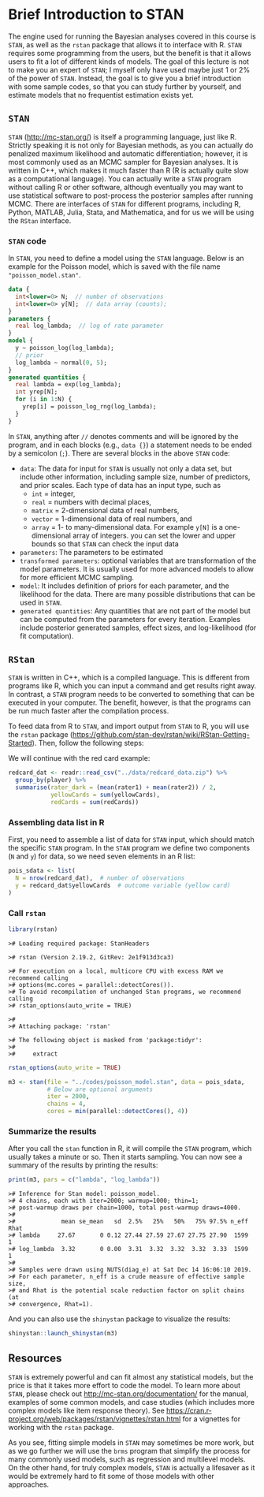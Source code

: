 



# Brief Introduction to STAN

The engine used for running the Bayesian analyses covered in this course is
`STAN`, as well as the  `rstan` package that allows it to interface with R.
`STAN` requires some programming from the users, but the benefit is that it
allows users to fit a lot of different kinds of models. The goal of this lecture
is not to make you an expert of `STAN`; I myself only have used maybe just 1 or
2% of the power of `STAN`. Instead, the goal is to give you a brief introduction
with some sample codes, so that you can study further by yourself, and estimate
models that no frequentist estimation exists yet.

## `STAN`

`STAN` (http://mc-stan.org/) is itself a programming language, just like R. 
Strictly speaking it is not only for Bayesian methods, as you can actually do 
penalized maximum likelihood and automatic differentiation; however, it is most
commonly used as an MCMC sampler for Bayesian analyses. It is written in C++,
which makes it much faster than R (R is actually quite slow as a computational
language). You can actually write a `STAN` program without calling R or other 
software, although eventually you may want to use statistical software to 
post-process the posterior samples after running MCMC. There are interfaces of
`STAN` for different programs, including R, Python, MATLAB, Julia, Stata, and
Mathematica, and for us we will be using the `RStan` interface. 

### `STAN` code

In `STAN`, you need to define a model using the `STAN` language. Below is 
an example for the Poisson model, which is saved with the file name 
`"poisson_model.stan"`.


```stan
data {
  int<lower=0> N;  // number of observations
  int<lower=0> y[N];  // data array (counts);
}
parameters {
  real log_lambda;  // log of rate parameter
}
model {
  y ~ poisson_log(log_lambda);
  // prior
  log_lambda ~ normal(0, 5);
}
generated quantities {
  real lambda = exp(log_lambda);
  int yrep[N];
  for (i in 1:N) {
    yrep[i] = poisson_log_rng(log_lambda);
  }
}
```

In `STAN`, anything after `//` denotes comments and will be ignored by the
program, and in each blocks (e.g., `data {}`) a statement needs to be ended by a
semicolon (`;`). There are several blocks in the above `STAN` code:

- `data`: The data for input for `STAN` is usually not only a data set, but 
include other information, including sample size, number of predictors, and 
prior scales. Each type of data has an input type, such as 
    * `int` = integer, 
    * `real` = numbers with decimal places, 
    * `matrix` = 2-dimensional data of real numbers, 
    * `vector` = 1-dimensional data of real numbers, and 
    * `array` = 1- to many-dimensional data. For example `y[N]` is a 
    one-dimensional array of integers. 
you can set the lower and upper bounds so that `STAN` can check the input data
- `parameters`: The parameters to be estimated
- `transformed parameters`: optional variables that are transformation of the 
model parameters. It is usually used for more advanced models to allow for 
more efficient MCMC sampling. 
- `model`: It includes definition of priors for each parameter, and the 
likelihood for the data. There are many possible distributions that can be used 
in `STAN`. 
- `generated quantities`: Any quantities that are not part of the model but 
can be computed from the parameters for every iteration. Examples include 
posterior generated samples, effect sizes, and log-likelihood (for fit 
computation). 

## `RStan`

`STAN` is written in C++, which is a compiled language. This is different from 
programs like R, which you can input a command and get results right away. In 
contrast, a `STAN` program needs to be converted to something that can be
executed in your computer. The benefit, however, is that the programs can be run
much faster after the compilation process. 

To feed data from R to `STAN`, and import output from `STAN` to R, you will use 
the `rstan` package
(https://github.com/stan-dev/rstan/wiki/RStan-Getting-Started). Then, follow the
following steps:

We will continue with the red card example:


```r
redcard_dat <- readr::read_csv("../data/redcard_data.zip") %>% 
  group_by(player) %>% 
  summarise(rater_dark = (mean(rater1) + mean(rater2)) / 2, 
            yellowCards = sum(yellowCards), 
            redCards = sum(redCards))
```

### Assembling data list in R 

First, you need to assemble a list of data for `STAN` input, which should match
the specific `STAN` program. In the `STAN` program we define two components
(`N` and `y`) for data, so we need seven elements in an R list:


```r
pois_sdata <- list(
  N = nrow(redcard_dat),  # number of observations
  y = redcard_dat$yellowCards  # outcome variable (yellow card)
)
```

### Call `rstan`


```r
library(rstan)
```

```
># Loading required package: StanHeaders
```

```
># rstan (Version 2.19.2, GitRev: 2e1f913d3ca3)
```

```
># For execution on a local, multicore CPU with excess RAM we recommend calling
># options(mc.cores = parallel::detectCores()).
># To avoid recompilation of unchanged Stan programs, we recommend calling
># rstan_options(auto_write = TRUE)
```

```
># 
># Attaching package: 'rstan'
```

```
># The following object is masked from 'package:tidyr':
># 
>#     extract
```

```r
rstan_options(auto_write = TRUE)
```


```r
m3 <- stan(file = "../codes/poisson_model.stan", data = pois_sdata, 
           # Below are optional arguments
           iter = 2000, 
           chains = 4, 
           cores = min(parallel::detectCores(), 4))
```

### Summarize the results

After you call the `stan` function in R, it will compile the `STAN` program, 
which usually takes a minute or so. Then it starts sampling. You can now see
a summary of the results by printing the results:


```r
print(m3, pars = c("lambda", "log_lambda"))
```

```
># Inference for Stan model: poisson_model.
># 4 chains, each with iter=2000; warmup=1000; thin=1; 
># post-warmup draws per chain=1000, total post-warmup draws=4000.
># 
>#             mean se_mean   sd  2.5%   25%   50%   75% 97.5% n_eff Rhat
># lambda     27.67       0 0.12 27.44 27.59 27.67 27.75 27.90  1599    1
># log_lambda  3.32       0 0.00  3.31  3.32  3.32  3.32  3.33  1599    1
># 
># Samples were drawn using NUTS(diag_e) at Sat Dec 14 16:06:10 2019.
># For each parameter, n_eff is a crude measure of effective sample size,
># and Rhat is the potential scale reduction factor on split chains (at 
># convergence, Rhat=1).
```

And you can also use the `shinystan` package to visualize the results:


```r
shinystan::launch_shinystan(m3)
```

## Resources

`STAN` is extremely powerful and can fit almost any statistical models, but the 
price is that it takes more effort to code the model. To learn more about 
`STAN`, please check out http://mc-stan.org/documentation/ for the manual, 
examples of some common models, and case studies (which includes more complex
models like item response theory). See
https://cran.r-project.org/web/packages/rstan/vignettes/rstan.html for a 
vignettes for working with the `rstan` package. 

As you see, fitting simple models in `STAN` may sometimes be more work, but as
we go further we will use the `brms` program that simplify the process for many
commonly used models, such as regression and multilevel models. On the other
hand, for truly complex models, `STAN` is actually a lifesaver as it would be
extremely hard to fit some of those models with other approaches.
